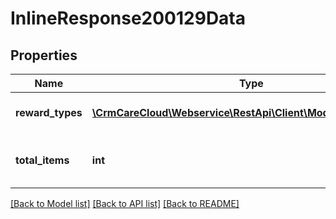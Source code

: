 # InlineResponse200129Data

## Properties
Name | Type | Description | Notes
------------ | ------------- | ------------- | -------------
**reward_types** | [**\CrmCareCloud\Webservice\RestApi\Client\Model\RewardType[]**](RewardType.md) | List of all reward types | [optional] 
**total_items** | **int** | Count of all found reward types | [optional] 

[[Back to Model list]](../../README.md#documentation-for-models) [[Back to API list]](../../README.md#documentation-for-api-endpoints) [[Back to README]](../../README.md)

